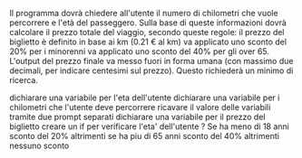 Il programma dovrà chiedere all'utente il numero di chilometri che vuole percorrere e l'età del passeggero.
Sulla base di queste informazioni dovrà calcolare il prezzo totale del viaggio, secondo queste regole:
il prezzo del biglietto è definito in base ai km (0.21 € al km)
va applicato uno sconto del 20% per i minorenni
va applicato uno sconto del 40% per gli over 65.
L'output del prezzo finale va messo fuori in forma umana (con massimo due decimali, per indicare centesimi sul prezzo). Questo richiederà un minimo di ricerca.


dichiarare una variabile per l'eta dell'utente
dichiarare una variabile per i chilometri che l'utente deve percorrere
ricavare il valore delle variabili tramite due prompt separati
dichiarare una variabile per il prezzo del biglietto
creare un if per verificare l'eta' dell'utente
? Se ha meno di 18 anni 
    sconto del 20%
altrimenti se ha piu di 65 anni
    sconto del 40%
altrimenti
    nessuno sconto

